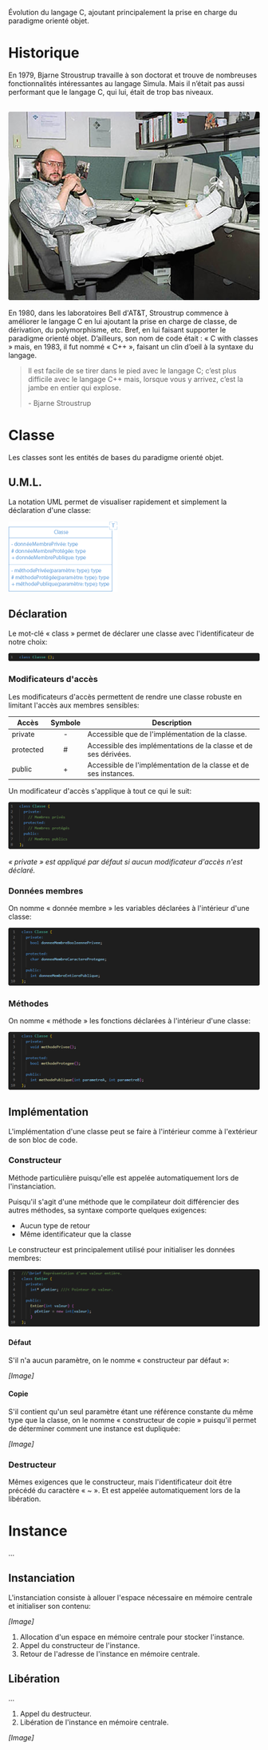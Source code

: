 Évolution du langage C, ajoutant principalement la prise en charge du paradigme orienté objet.

# Historique

En 1979, Bjarne Stroustrup travaille à son doctorat et trouve de nombreuses fonctionnalités intéressantes au langage Simula. Mais il n’était pas aussi performant que le langage C, qui lui, était de trop bas niveaux.

<br>![Bjarne Stroustrup](Images/BjarneStroustrup.png)

En 1980, dans les laboratoires Bell d'AT&T, Stroustrup commence à améliorer le langage C en lui ajoutant la prise en charge de classe, de dérivation, du polymorphisme, etc. Bref, en lui faisant supporter le paradigme orienté objet. D’ailleurs, son nom de code était : « C with classes » mais, en 1983, il fut nommé « C++ », faisant un clin d’oeil à la syntaxe du langage.

> Il est facile de se tirer dans le pied avec le langage C; c’est plus difficile avec le langage C++ mais, lorsque vous y arrivez, c’est la jambe en entier qui explose.
>
> \- Bjarne Stroustrup

# Classe

Les classes sont les entités de bases du paradigme orienté objet.

## U.M.L.

La notation UML permet de visualiser rapidement et simplement la déclaration d'une classe:

![UML](Images/UMLClass.png)

## Déclaration

Le mot-clé « class » permet de déclarer une classe avec l'identificateur de notre choix:

![Déclaration](Images/CPPClass.png)

### Modificateurs d'accès

Les modificateurs d'accès permettent de rendre une classe robuste en limitant l'accès aux membres sensibles:

| Accès   | Symbole | Description                                                     |
|---------|:-------:|-----------------------------------------------------------------|
|private  |    -    | Accessible que de l'implémentation de la classe.                |
|protected|    #    | Accessible des implémentations de la classe et de ses dérivées. |
|public   |    +    | Accessible de l'implémentation de la classe et de ses instances.|

Un modificateur d'accès s'applique à tout ce qui le suit:

![Modificateurs d'accès](Images/CPPAccessors.png)

*« private » est appliqué par défaut si aucun modificateur d'accès n'est déclaré.*

### Données membres

On nomme « donnée membre » les variables déclarées à l'intérieur d'une classe:

![Donnée membre](Images/CPPDataMembers.png)

### Méthodes

On nomme « méthode » les fonctions déclarées à l'intérieur d'une classe:

![Méthode](Images/CPPMethods.png)

## Implémentation

L'implémentation d'une classe peut se faire à l'intérieur comme à l'extérieur de son bloc de code.

### Constructeur

Méthode particulière puisqu'elle est appelée automatiquement lors de l'instanciation.

Puisqu'il s'agit d'une méthode que le compilateur doit différencier des autres méthodes, sa syntaxe comporte quelques exigences:

- Aucun type de retour
- Même identificateur que la classe

Le constructeur est principalement utilisé pour initialiser les données membres:

![Constructeur](Images/CPPConstructor.png)

#### Défaut

S'il n'a aucun paramètre, on le nomme « constructeur par défaut »:

*[Image]*

#### Copie

S'il contient qu'un seul paramètre étant une référence constante du même type que la classe, on le nomme « constructeur de copie » puisqu'il permet de déterminer comment une instance est dupliquée:

*[Image]*

### Destructeur

Mêmes exigences que le constructeur, mais l'identificateur doit être précédé du caractère « ~ ». Et est appelée automatiquement lors de la libération.

# Instance

...

## Instanciation

L'instanciation consiste à allouer l'espace nécessaire en mémoire centrale et initialiser son contenu:

*[Image]*

1. Allocation d'un espace en mémoire centrale pour stocker l'instance.
2. Appel du constructeur de l'instance.
3. Retour de l'adresse de l'instance en mémoire centrale.

## Libération

...

1. Appel du destructeur.
2. Libération de l'instance en mémoire centrale.

*[Image]*